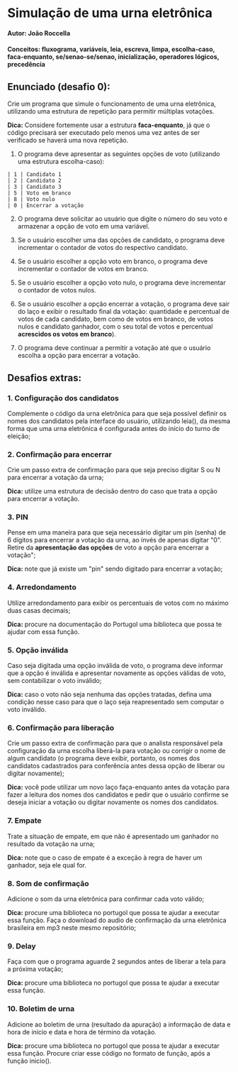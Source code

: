 # Simulação de uma urna eletrônica

#### Autor: João Roccella

#### Conceitos: fluxograma, variáveis, leia, escreva, limpa, escolha-caso, faca-enquanto, se/senao-se/senao, inicialização, operadores lógicos, precedência

## Enunciado (desafio 0):

Crie um programa que simule o funcionamento de uma urna eletrônica, utilizando uma estrutura de repetição para permitir múltiplas votações. 

**Dica:** Considere fortemente usar a estrutura **faca-enquanto**, já que o código precisará ser executado pelo menos uma vez antes de ser verificado se haverá uma nova repetição. 

1. O programa deve apresentar as seguintes opções de voto (utilizando uma estrutura escolha-caso):

```
| 1 | Candidato 1
| 2 | Candidato 2
| 3 | Candidato 3
| 5 | Voto em branco
| 8 | Voto nulo
| 0 | Encerrar a votação
```
  
2. O programa deve solicitar ao usuário que digite o número do seu voto e armazenar a opção de voto em uma variável. 

3. Se o usuário escolher uma das opções de candidato, o programa deve incrementar o contador de votos do respectivo candidato. 

4. Se o usuário escolher a opção voto em branco, o programa deve incrementar o contador de votos em branco. 

5. Se o usuário escolher a opção voto nulo, o programa deve incrementar o contador de votos nulos. 

6. Se o usuário escolher a opção encerrar a votação, o programa deve sair do laço e exibir o resultado final da votação: quantidade e percentual de votos de cada candidato, bem como de votos em branco, de votos nulos e candidato ganhador, com o seu total de votos e percentual **acrescidos os votos em branco**).
  
7. O programa deve continuar a permitir a votação até que o usuário escolha a opção para encerrar a votação.

## Desafios extras:

### 1. Configuração dos candidatos
Complemente o código da urna eletrônica para que seja possível definir os nomes dos candidatos pela interface do usuário, utilizando leia(), da mesma forma que uma urna eletrônica é configurada antes do início do turno de eleição;

### 2. Confirmação para encerrar 
Crie um passo extra de confirmação para que seja preciso digitar S ou N para encerrar a votação da urna;

**Dica:** utilize uma estrutura de decisão dentro do caso que trata a opção para encerrar a votação.

### 3. PIN
Pense em uma maneira para que seja necessário digitar um pin (senha) de 6 dígitos para encerrar a votação da urna, ao invés de apenas digitar "0". Retire da **apresentação das opções** de voto a opção para encerrar a votação";

**Dica:** note que já existe um "pin" sendo digitado para encerrar a votação;

### 4. Arredondamento
Utilize arredondamento para exibir os percentuais de votos com no máximo duas casas decimais; 

**Dica:** procure na documentação do Portugol uma biblioteca que possa te ajudar com essa função.

### 5. Opção inválida
Caso seja digitada uma opção inválida de voto, o programa deve informar que a opção é inválida e apresentar novamente as opções válidas de voto, sem contabilizar o voto inválido;

**Dica:** caso o voto não seja nenhuma das opções tratadas, defina uma condição nesse caso para que o laço seja reapresentado sem computar o voto inválido.

### 6. Confirmação para liberação
Crie um passo extra de confirmação para que o analista responsável pela configuração da urna escolha liberá-la para votação ou corrigir o nome de algum candidato (o programa deve exibir, portanto, os nomes dos candidatos cadastrados para conferência antes dessa opção de liberar ou digitar novamente);

**Dica:** você pode utilizar um novo laço faça-enquanto antes da votação para fazer a leitura dos nomes dos candidatos e pedir que o usuário confirme se deseja iniciar a votação ou digitar novamente os nomes dos candidatos.

### 7. Empate
Trate a situação de empate, em que não é apresentado um ganhador no resultado da votação na urna;

**Dica:** note que o caso de empate é a exceção à regra de haver um ganhador, seja ele qual for.

### 8. Som de confirmação
Adicione o som da urna eletrônica para confirmar cada voto válido;

**Dica:** procure uma biblioteca no portugol que possa te ajudar a executar essa função. Faça o download do audio de confirmação da urna eletrônica brasileira em mp3 neste mesmo repositório;

### 9. Delay
Faça com que o programa aguarde 2 segundos antes de liberar a tela para a próxima votação;

**Dica:** procure uma biblioteca no portugol que possa te ajudar a executar essa função.

### 10. Boletim de urna
Adicione ao boletim de urna (resultado da apuração) a informação de data e hora de início e data e hora de término da votação.

**Dica:** procure uma biblioteca no portugol que possa te ajudar a executar essa função. Procure criar esse código no formato de função, após a função inicio().
